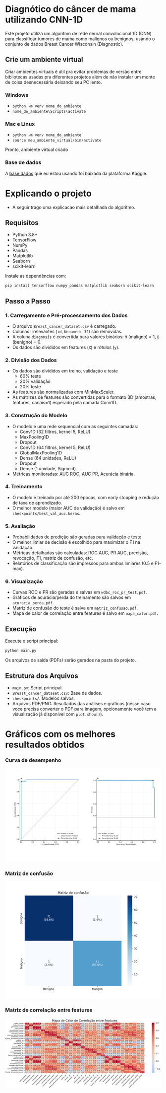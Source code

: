 # Diagnótico do câncer de mama utilizando CNN-1D

Este projeto utiliza um algoritmo de rede neural convolucional 1D (CNN) para classificar tumores de mama como malignos ou benignos, usando o conjunto de dados Breast Cancer Wisconsin (Diagnostic).

## Crie um ambiente virtual

Criar ambientes virtuais é útil pra evitar problemas de versão entre bibliotecas usadas pra diferentes projetos além de não instalar um monte de coisa desnecessária deixando seu PC lento.
### Windows

* `python -m venv nome_do_ambiente`
* `nome_do_ambiente\Scripts\activate`

### Mac e Linux

* `python -m venv nome_do_ambiente`
* `source meu_ambiente_virtual/bin/activate`

Pronto, ambiente virtual criado 

### Base de dados

A [base dados](https://www.kaggle.com/datasets/wasiqaliyasir/breast-cancer-dataset/data) que eu estou usando foi baixada da plataforma Kaggle.

# Explicando o projeto

* A seguir trago uma explicacao mais detalhada do algoritmo.

## Requisitos

- Python 3.8+
- TensorFlow
- NumPy
- Pandas
- Matplotlib
- Seaborn
- scikit-learn

Instale as dependências com:
```bash
pip install tensorflow numpy pandas matplotlib seaborn scikit-learn
```

## Passo a Passo

### 1. Carregamento e Pré-processamento dos Dados

- O arquivo `Breast_cancer_dataset.csv` é carregado.
- Colunas irrelevantes (`id`, `Unnamed: 32`) são removidas.
- A coluna `diagnosis` é convertida para valores binários: `M` (maligno) = 1, `B` (benigno) = 0.
- Os dados são divididos em features (`X`) e rótulos (`y`).

### 2. Divisão dos Dados

- Os dados são divididos em treino, validação e teste 
  * 60% teste
  * 20% validação
  * 20% teste
- As features são normalizadas com MinMaxScaler.
- As matrizes de features são convertidas para o formato 3D (amostras, features, canais=1) esperado pela camada Conv1D.

### 3. Construção do Modelo

- O modelo é uma rede sequencial com as seguintes camadas:
  - Conv1D (32 filtros, kernel 5, ReLU)
  - MaxPooling1D
  - Dropout
  - Conv1D (64 filtros, kernel 5, ReLU)
  - GlobalMaxPooling1D
  - Dense (64 unidades, ReLU)
  - Dropout
  - Dense (1 unidade, Sigmoid)
- Métricas monitoradas: AUC ROC, AUC PR, Acurácia binária.

### 4. Treinamento

- O modelo é treinado por até 200 épocas, com early stopping e redução de taxa de aprendizado.
- O melhor modelo (maior AUC de validação) é salvo em `checkpoints/best_val_auc.keras`.

### 5. Avaliação

- Probabilidades de predição são geradas para validação e teste.
- O melhor limiar de decisão é escolhido para maximizar o F1 na validação.
- Métricas detalhadas são calculadas: ROC AUC, PR AUC, precisão, revocação, F1, matriz de confusão, etc.
- Relatórios de classificação são impressos para ambos limiares (0.5 e F1-max).

### 6. Visualização

- Curvas ROC e PR são geradas e salvas em `wdbc_roc_pr_test.pdf`.
- Gráficos de acurácia/perda do treinamento são salvos em `acuracia_perda.pdf`.
- Matriz de confusão do teste é salva em `matriz_confusao.pdf`.
- Mapa de calor de correlação entre features é salvo em `mapa_calor.pdf`.

## Execução

Execute o script principal:
```bash
python main.py
```

Os arquivos de saída (PDFs) serão gerados na pasta do projeto.

## Estrutura dos Arquivos

- `main.py`: Script principal.
- `Breast_cancer_dataset.csv`: Base de dados.
- `checkpoints/`: Modelos salvos.
- Arquivos PDF/PNG: Resultados das análises e gráficos (nesse caso voce precisa converter o PDF para imagem, opcionamente você tem a visualização já disponível com `plot.show()`).

# Gráficos com os melhores resultados obtidos

### Curva de desempenho

![Curva de desempenho](public/images/curva_desempenho.png)

### Matriz de confusão

![Matriz de confusão](public/images/matriz_confusao.png)

### Matriz de correlação entre features

![Matriz de correlação](public/images/matriz_de_correlacao.png)
